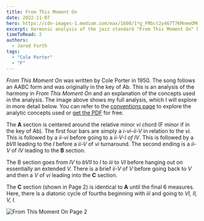 ```yaml
---
title: From This Moment On
date: 2022-11-07
hero: https://cdn-images-1.medium.com/max/1600/1*g_FMbct2y467T7KMnmeOMQ.png
excerpt: Harmonic analysis of the jazz standard "From This Moment On" by Cole Porter.
timeToRead: 2
authors:
  - Jared Forth
tags:
  - "Cole Porter"
  - "F"
---
```


*From This Moment On* was written by Cole Porter in 1950. The song follows an AABC form and was originally in the key of Ab. This is an analysis of the harmony in *From This Moment On* and an explanation of the concepts used in the analysis. The image above shows my full analysis, which I will explore in more detail below. You can refer to the [conventions page](https://jazztheory.co/conventions-theory/) to explore the analytic concepts used or [get the PDF](https://jaredforth.gumroad.com/l/from-this-moment-on) for free.

The **A** section is centered around the relative minor *vi* chord (F minor if in the key of Ab)*.* The first four bars are simply a *i-vi-ii-V* in relation to the *vi.* This is followed by a *ii-vi* before going to a *ii-V-I of IV*. This is followed by a *bVII* leading to the *I* before a *ii-V* of *vi* turnaround. The second ending is a *ii-V* of *IV* leading to the **B** section.

The B section goes from *IV* to *bVII* to *I* to *iii* to *VI* before hanging out on essentially an extended *V.* There is a brief *ii-V* of *V* before going back to *V* and then a *V* of *vi* leading into the **C** section.

The **C** section (shown in Page 2) is identical to **A** until the final 6 measures. Here, there is a diatonic cycle of fourths beginning with *iii* and going to *VI, II, V, I.* 

![From This Moment On Page 2](https://cdn-images-1.medium.com/max/1600/1*815gYsgubHnPpF-ojinqQg.png)
